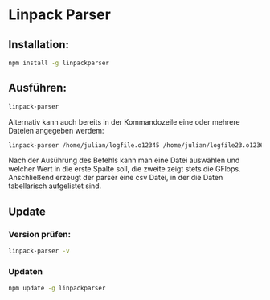 # Linpack Parser
## Installation:
```bash
npm install -g linpackparser
```

## Ausführen:
```bash
linpack-parser
```
Alternativ kann auch bereits in der Kommandozeile eine oder mehrere Dateien angegeben werdem:
```bash
linpack-parser /home/julian/logfile.o12345 /home/julian/logfile23.o12369
```
Nach der Ausührung des Befehls kann man eine Datei auswählen und welcher Wert in die erste Spalte soll, die zweite zeigt stets die GFlops. Anschließend erzeugt der parser eine csv Datei, in der die Daten tabellarisch aufgelistet sind.

## Update
### Version prüfen:
```bash
linpack-parser -v
```
### Updaten
```bash
npm update -g linpackparser
```
